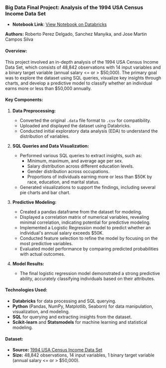 ### **Big Data Final Project: Analysis of the 1994 USA Census Income Data Set**

- **Notebook Link**: [View Notebook on Databricks](https://databricks-prod-cloudfront.cloud.databricks.com/public/4027ec902e239c93eaaa8714f173bcfc/753555617520967/2613570139713025/4332491155661788/latest.html?classId=6d95e7f2-4dcb-46a4-8323-a5ea48c1f354&assignmentId=8423c969-43a7-4269-aace-31df2082793c&submissionId=0be25e27-2912-bd18-f2de-84e5c176c21d)

**Authors:** Roberto Perez Delgado, Sanchez Manyika, and Jose Martin Campos Silva

#### **Overview:**
This project involved an in-depth analysis of the 1994 USA Census Income Data Set, which consists of 48,842 observations with 14 input variables and a binary target variable (annual salary <= or > $50,000). The primary goal was to explore the dataset using SQL queries, visualize key insights through charts, and develop a predictive model to classify whether an individual earns more or less than $50,000 annually.

#### **Key Components:**

1. **Data Preprocessing:**
   - Converted the original `.data` file format to `.csv` for compatibility.
   - Uploaded and displayed the dataset using Databricks.
   - Conducted initial exploratory data analysis (EDA) to understand the distribution of variables.

2. **SQL Queries and Data Visualization:**
   - Performed various SQL queries to extract insights, such as:
     - Minimum, maximum, and average age per sex.
     - Salary distribution across different education levels.
     - Gender distribution across occupations.
     - Proportions of individuals earning more or less than $50K by race, education, and marital status.
   - Generated visualizations to support the findings, including several pie charts and bar chart.

3. **Predictive Modeling:**
   - Created a pandas dataframe from the dataset for modeling.
   - Displayed a correlation matrix of numerical variables, revealing minimal correlation, indicating potential for predictive modeling.
   - Implemented a Logistic Regression model to predict whether an individual's annual salary exceeds $50K.
   - Conducted feature selection to refine the model by focusing on the most predictive variables.
   - Evaluated model performance by comparing predicted probabilities with actual outcomes.

4. **Model Results:**
   - The final logistic regression model demonstrated a strong predictive ability, accurately classifying individuals based on their attributes.

#### **Technologies Used:**
- **Databricks** for data processing and SQL querying.
- **Python** (Pandas, NumPy, Matplotlib, Seaborn) for data manipulation, visualization, and modeling.
- **SQL** for querying and extracting insights from the dataset.
- **Scikit-learn** and **Statsmodels** for machine learning and statistical modeling.

#### **Dataset:**
- **Source:** [1994 USA Census Income Data Set](https://archive.ics.uci.edu/ml/datasets/Census+Income)
- **Size:** 48,842 observations, 14 input variables, 1 binary target variable (annual salary <= or > $50,000).
